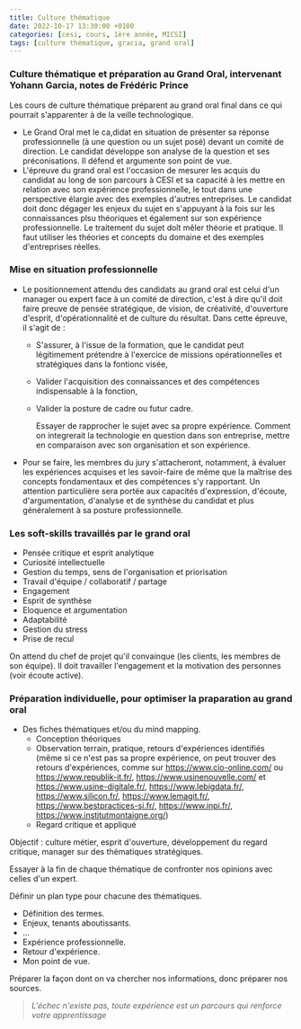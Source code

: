 ```yaml
---
title: Culture thématique
date: 2022-10-17 13:30:00 +0100
categories: [cesi, cours, 1ère année, MICSI]
tags: [culture thématique, gracia, grand oral]
---
```


### Culture thématique et préparation au Grand Oral, intervenant Yohann Garcia, notes de Frédéric Prince

Les cours de culture thématique préparent au grand oral final dans ce qui pourrait s'apparenter à de la veille technologique.

- Le Grand Oral met le ca,didat en situation de présenter sa réponse professionnelle (à une question ou un sujet posé) devant un comité de direction. Le candidat développe son analyse de la question et ses préconisations. Il défend et argumente son point de vue.
- L'épreuve du grand oral est l'occasion de mesurer les acquis du candidat au long de son parcours à CESI et sa capacité à les mettre en relation avec son expérience professionnelle, le tout dans une perspective élargie avec des exemples d'autres entreprises. Le candidat doit donc dégager les enjeux du sujet en s'appuyant à la fois sur les connaissances plsu théoriques et également sur son expérience professionnelle. Le traitement du sujet doît mêler théorie et pratique. Il faut utiliser les théories et concepts du domaine et des exemples d'entreprises réelles.

### Mise en situation professionnelle

- Le positionnement attendu des candidats au grand oral est celui d'un manager ou expert face à un comité de direction, c'est à dire qu'il doit faire preuve de pensée stratégique, de vision, de créativité, d'ouverture d'esprit, d'opérationnalité et de culture du résultat.
Dans cette épreuve, il s'agit de :
  - S'assurer, à l'issue de la formation, que le candidat peut légitimement prétendre à l'exercice de missions opérationnelles et stratégiques dans la fontionc visée,
  - Valider l'acquisition des connaissances et des compétences indispensable à la fonction,
  - Valider la posture de cadre ou futur cadre.

    Essayer de rapprocher le sujet avec sa propre expérience. Comment on integrerait la technologie en question dans son entreprise, mettre en comparaison avec son organisation et son expérience.

- Pour se faire, les membres du jury s'attacheront, notamment, à évaluer les expériences acquises et les savoir-faire de même que la maîtrise des concepts fondamentaux et des compétences s'y rapportant.
Un attention particulière sera portée aux capacités d'expression, d'écoute, d'argumentation, d'analyse et de synthèse du candidat et plus généralement à sa posture professionnelle.

### Les soft-skills travaillés par le grand oral
- Pensée critique et esprit analytique
- Curiosité intellectuelle
- Gestion du temps, sens de l'organisation et priorisation
- Travail d'équipe / collaboratif / partage
- Engagement
- Esprit de synthèse
- Eloquence et argumentation
- Adaptabilité
- Gestion du stress
- Prise de recul

On attend du chef de projet qu'il convainque (les clients, les membres de son équipe). Il doit travailler l'engagement et la motivation des personnes (voir écoute active).

### Préparation individuelle, pour optimiser la praparation au grand oral
- Des fiches thématiques et/ou du mind mapping.
  - Conception théoriques
  - Observation terrain, pratique, retours d'expériences identifiés (même si ce n'est pas sa propre expérience, on peut trouver des retours d'expériences, comme sur https://www.cio-online.com/ ou https://www.republik-it.fr/, https://www.usinenouvelle.com/ et https://www.usine-digitale.fr/, https://www.lebigdata.fr/, https://www.silicon.fr/, https://www.lemagit.fr/, https://www.bestpractices-si.fr/, https://www.inpi.fr/, https://www.institutmontaigne.org/)
  - Regard critique et appliqué

Objectif : culture métier, esprit d'ouverture, développement du regard critique, manager sur des thématiques stratégiques.

Essayer à la fin de chaque thématique de confronter nos opinions avec celles d'un expert.

Définir un plan type pour chacune des thématiques.
 - Définition des termes.
 - Enjeux, tenants aboutissants.
 - ...
 - Expérience professionnelle.
- Retour d'expérience.
- Mon point de vue.

Préparer la façon dont on va chercher nos informations, donc préparer nos sources.

>*L'échec n'existe pas, toute expérience est un parcours qui renforce votre apprentissage*
